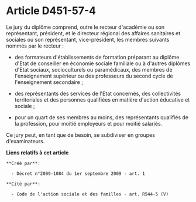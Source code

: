# Article D451-57-4

Le jury du diplôme comprend, outre le recteur d'académie ou son représentant, président, et le directeur régional des
affaires sanitaires et sociales ou son représentant, vice-président, les membres suivants nommés par le recteur : 

- des formateurs d'établissements de formation préparant au diplôme d'Etat de conseiller en économie sociale familiale ou à
d'autres diplômes d'Etat sociaux, socioculturels ou paramédicaux, des membres de l'enseignement supérieur ou des professeurs
du second cycle de l'enseignement secondaire ; 

- des représentants des services de l'Etat concernés, des collectivités territoriales et des personnes qualifiées en matière
d'action éducative et sociale ; 

- pour un quart de ses membres au moins, des représentants qualifiés de la profession, pour moitié employeurs et pour moitié
salariés. 

Ce jury peut, en tant que de besoin, se subdiviser en groupes d'examinateurs.

**Liens relatifs à cet article**

	**Créé par**:

	  - Décret n°2009-1084 du 1er septembre 2009 - art. 1

	**Cité par**:

	  - Code de l'action sociale et des familles - art. R544-5 (V)
